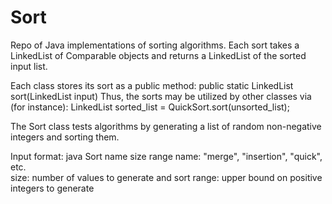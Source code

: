 Sort
====

Repo of Java implementations of sorting algorithms. Each sort takes a LinkedList<Comparable> of Comparable objects and returns a LinkedList<Comparable> of the sorted input list.

Each class stores its sort as a public method:
  public static LinkedList<Comparable> sort(LinkedList<Comparable> input)
Thus, the sorts may be utilized by other classes via (for instance):
  LinkedList<Comparable> sorted_list = QuickSort.sort(unsorted_list);

The Sort class tests algorithms by generating a list of random non-negative integers and sorting them.

Input format: java Sort name size range
name: "merge", "insertion", "quick", etc.  
size: number of values to generate and sort
range: upper bound on positive integers to generate
